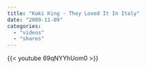 ```yaml
---
title: "Kaki King - They Loved It In Italy"
date: "2009-11-09"
categories:
  - "videos"
  - "shares"
---
```


{{< youtube 69qNYYhUom0 >}}
